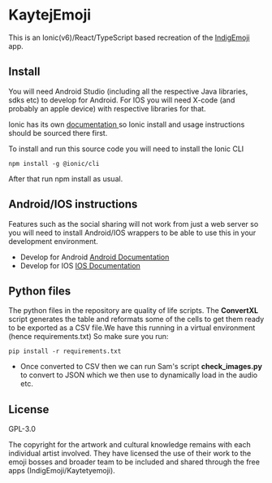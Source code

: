 # KaytejEmoji

This is an Ionic(v6)/React/TypeScript based recreation of the [IndigEmoji](https://github.com/Indigemoji-Australia/indigemoji-app) app.

## Install

You will need Android Studio (including all the respective Java libraries, sdks etc) to develop for Android. For IOS you will need X-code (and probably an apple device) with respective libraries for that.

Ionic has its own <a href='https://ionicframework.com/docs/'>documentation </a> so Ionic install and usage instructions should be sourced there first.

To install and run this source code you will need to install the Ionic CLI

```
npm install -g @ionic/cli
```

After that run npm install as usual.

## Android/IOS instructions

Features such as the social sharing will not work from just a web server so you will need to install Android/IOS wrappers to be able to use this in your development environment.

- Develop for Android <a href="https://ionicframework.com/docs/developing/android"> Android Documentation </a>
- Develop for IOS <a href = "https://ionicframework.com/docs/developing/ios"> IOS Documentation </a>

## Python files

The python files in the repository are quality of life scripts. The <strong>ConvertXL</strong> script generates the table and reformats some of the cells to get them ready to be exported as a CSV file.We have this running in a virtual environment (hence requirements.txt) So make sure you run:

```
pip install -r requirements.txt
```

- Once converted to CSV then we can run Sam's script <strong>check_images.py</strong> to convert to JSON which we then use to dynamically load in the audio etc.

<!-- ## create your own emoji App -->

<!-- The app has been created in such a way that you can easily create your own version by creating whichever emoji or branding assets you want, then populating the csv with the language words and links to the paths of your assets. The aforementioned Python files can automate these processes if you  -->

## License

GPL-3.0

The copyright for the artwork and cultural knowledge remains with each individual artist involved. They have licensed the use of their work to the emoji bosses and broader team to be included and shared through the free apps (IndigEmoji/Kaytetyemoji).

